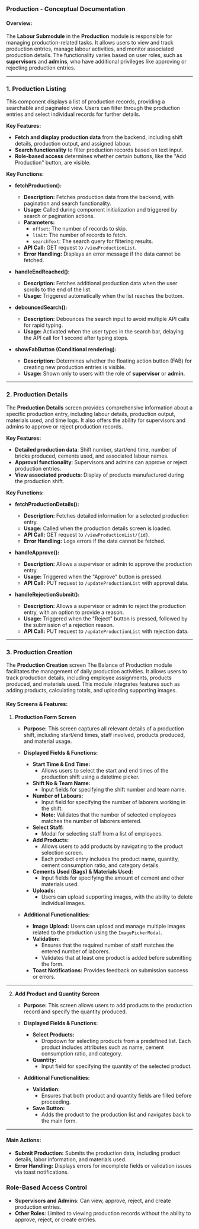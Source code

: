 ### Production - Conceptual Documentation

#### Overview:
The **Labour Submodule** in the **Production** module is responsible for managing production-related tasks. It allows users to view and track production entries, manage labour activities, and monitor associated production details. The functionality varies based on user roles, such as **supervisors** and **admins**, who have additional privileges like approving or rejecting production entries.

---

### 1. Production Listing

This component displays a list of production records, providing a searchable and paginated view. Users can filter through the production entries and select individual records for further details.

**Key Features:**
- **Fetch and display production data** from the backend, including shift details, production output, and assigned labour.
- **Search functionality** to filter production records based on text input.
- **Role-based access** determines whether certain buttons, like the "Add Production" button, are visible.

**Key Functions:**

- **fetchProduction():**
    - **Description:** Fetches production data from the backend, with pagination and search functionality.
    - **Usage:** Called during component initialization and triggered by search or pagination actions.
    - **Parameters:**
        - `offset`: The number of records to skip.
        - `limit`: The number of records to fetch.
        - `searchText`: The search query for filtering results.
    - **API Call:** GET request to `/viewProductionList`.
    - **Error Handling:** Displays an error message if the data cannot be fetched.
  
- **handleEndReached():**
    - **Description:** Fetches additional production data when the user scrolls to the end of the list.
    - **Usage:** Triggered automatically when the list reaches the bottom.
  
- **debouncedSearch():**
    - **Description:** Debounces the search input to avoid multiple API calls for rapid typing.
    - **Usage:** Activated when the user types in the search bar, delaying the API call for 1 second after typing stops.

- **showFabButton (Conditional rendering):**
    - **Description:** Determines whether the floating action button (FAB) for creating new production entries is visible.
    - **Usage:** Shown only to users with the role of **supervisor** or **admin**.

---

### 2. Production Details

The **Production Details** screen provides comprehensive information about a specific production entry, including labour details, production output, materials used, and time logs. It also offers the ability for supervisors and admins to approve or reject production records.

**Key Features:**
- **Detailed production data**: Shift number, start/end time, number of bricks produced, cements used, and associated labour names.
- **Approval functionality**: Supervisors and admins can approve or reject production entries.
- **View associated products**: Display of products manufactured during the production shift.
  
**Key Functions:**

- **fetchProductionDetails():**
    - **Description:** Fetches detailed information for a selected production entry.
    - **Usage:** Called when the production details screen is loaded.
    - **API Call:** GET request to `/viewProductionList/{id}`.
    - **Error Handling:** Logs errors if the data cannot be fetched.

- **handleApprove():**
    - **Description:** Allows a supervisor or admin to approve the production entry.
    - **Usage:** Triggered when the "Approve" button is pressed.
    - **API Call:** PUT request to `/updateProductionList` with approval data.

- **handleRejectionSubmit():**
    - **Description:** Allows a supervisor or admin to reject the production entry, with an option to provide a reason.
    - **Usage:** Triggered when the "Reject" button is pressed, followed by the submission of a rejection reason.
    - **API Call:** PUT request to `/updateProductionList` with rejection data.

---

### 3. Production Creation


The **Production Creation** screen The Balance of Production module facilitates the management of daily production activities. It allows users to track production details, including employee assignments, products produced, and materials used. This module integrates features such as adding products, calculating totals, and uploading supporting images.


#### **Key Screens & Features:**

1. **Production Form Screen**
   - **Purpose:** This screen captures all relevant details of a production shift, including start/end times, staff involved, products produced, and material usage.
   
   - **Displayed Fields & Functions:**
     - **Start Time & End Time:** 
       - Allows users to select the start and end times of the production shift using a datetime picker.
     - **Shift No & Team Name:** 
       - Input fields for specifying the shift number and team name.
     - **Number of Labours:** 
       - Input field for specifying the number of laborers working in the shift. 
       - **Note:** Validates that the number of selected employees matches the number of laborers entered.
     - **Select Staff:** 
       - Modal for selecting staff from a list of employees.
     - **Add Products:** 
       - Allows users to add products by navigating to the product selection screen.
       - Each product entry includes the product name, quantity, cement consumption ratio, and category details.
     - **Cements Used (Bags) & Materials Used:** 
       - Input fields for specifying the amount of cement and other materials used.
     - **Uploads:** 
       - Users can upload supporting images, with the ability to delete individual images.

   - **Additional Functionalities:**
     - **Image Upload:** Users can upload and manage multiple images related to the production using the `ImagePickerModal`.
     - **Validation:** 
       - Ensures that the required number of staff matches the entered number of laborers.
       - Validates that at least one product is added before submitting the form.
     - **Toast Notifications:** Provides feedback on submission success or errors.

---

2. **Add Product and Quantity Screen**
   - **Purpose:** This screen allows users to add products to the production record and specify the quantity produced.
   
   - **Displayed Fields & Functions:**
     - **Select Products:** 
       - Dropdown for selecting products from a predefined list. Each product includes attributes such as name, cement consumption ratio, and category.
     - **Quantity:** 
       - Input field for specifying the quantity of the selected product.
   
   - **Additional Functionalities:**
     - **Validation:** 
       - Ensures that both product and quantity fields are filled before proceeding.
     - **Save Button:** 
       - Adds the product to the production list and navigates back to the main form.

---

#### **Main Actions:**
- **Submit Production:** Submits the production data, including product details, labor information, and materials used.
- **Error Handling:** Displays errors for incomplete fields or validation issues via toast notifications.

### Role-Based Access Control
- **Supervisors and Admins**: Can view, approve, reject, and create production entries.
- **Other Roles**: Limited to viewing production records without the ability to approve, reject, or create entries.


